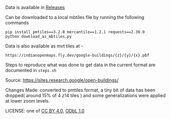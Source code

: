 
Data is available in [Releases](https://github.com/ramSeraph/google_buildings_india/releases/tag/GOBI-latest)

Can be downloaded to a local mbtiles file by running the following commands

```
pip install pmtiles==3.2.0 mercantile==1.2.1 requests==2.30.0
python download_as_mbtiles.py
```
Data is also available as mvt tiles at -
```
https://indianopenmaps.fly.dev/google-buildings/{z}/{y}/{x}.pbf
```

Steps to reproduce what was done to get data in the current format are documented in `steps.sh`

Source: https://sites.research.google/open-buildings/

Changes Made: converted to pmtiles format, a tiny bit of data has been dropped( around 15% of 4 z14 tiles ) and some generalizations were applied at lower zoom levels.

LICENSE: one of [CC BY 4.0](https://creativecommons.org/licenses/by/4.0/), [ODbL 1.0](https://opendatacommons.org/licenses/odbl/1-0/) 
